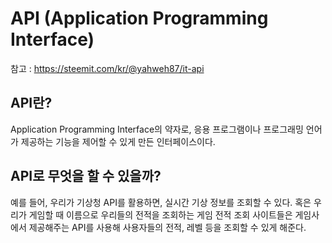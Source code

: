 # API (Application Programming Interface)

참고 : https://steemit.com/kr/@yahweh87/it-api

## API란?
Application Programming Interface의 약자로, 응용 프로그램이나 프로그래밍 언어가 제공하는 기능을 제어할 수 있게 만든 인터페이스이다.

## API로 무엇을 할 수 있을까?
예를 들어, 우리가 기상청 API를 활용하면, 실시간 기상 정보를 조회할 수 있다.
혹은 우리가 게임할 때 이름으로 우리들의 전적을 조회하는 게임 전적 조회 사이트들은 게임사에서 제공해주는 API를 사용해 사용자들의 전적, 레벨 등을 조회할 수 있게 해준다.